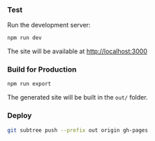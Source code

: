 ### Test

Run the development server:
```bash
npm run dev
```

The site will be available at [http://localhost:3000](http://localhost:3000)

### Build for Production

```bash
npm run export
```

The generated site will be built in the `out/` folder.

### Deploy
```bash
git subtree push --prefix out origin gh-pages
```